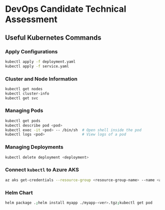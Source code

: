 # DevOps Candidate Technical Assessment

## Useful Kubernetes Commands

### Apply Configurations
```sh
kubectl apply -f deployment.yaml
kubectl apply -f service.yaml
```

### Cluster and Node Information
```sh
kubectl get nodes
kubectl cluster-info
kubectl get svc
```

### Managing Pods
```sh
kubectl get pods
kubectl describe pod <pod>
kubectl exec -it <pod> -- /bin/sh  # Open shell inside the pod
kubectl logs <pod>                 # View logs of a pod
```

### Managing Deployments
```sh
kubectl delete deployment <deployment>
```

### Connect `kubectl` to Azure AKS
```sh
az aks get-credentials --resource-group <resource-group-name> --name <aks-cluster-name> --overwrite-existing
```

### Helm Chart
```sh
helm package .;helm install myapp ./myapp-<ver>.tgz;kubectl get pod
```

